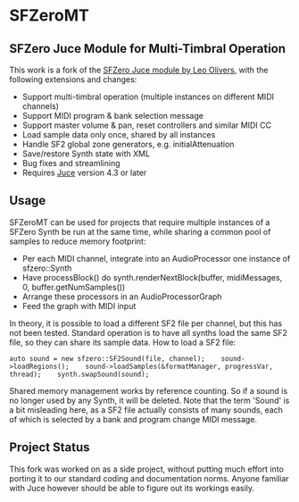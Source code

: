 # SFZeroMT

## SFZero Juce Module for Multi-Timbral Operation

This work is a fork of the [SFZero Juce module by Leo Olivers](https://github.com/altalogix/SFZeroModule), with the following extensions and changes:

* Support multi-timbral operation (multiple instances on different MIDI channels)
* Support MIDI program & bank selection message
* Support master volume & pan, reset controllers and similar MIDI CC 
* Load sample data only once, shared by all instances
* Handle SF2 global zone generators, e.g. initialAttenuation
* Save/restore Synth state with XML
* Bug fixes and streamlining
* Requires [Juce](http://www.juce.com) version 4.3 or later

## Usage

SFZeroMT can be used for projects that require multiple instances of a SFZero Synth be run at the same time, while sharing a common pool of samples to reduce memory footprint: 

* Per each MIDI channel, integrate into an AudioProcessor one instance of sfzero::Synth
* Have processBlock() do synth.renderNextBlock(buffer, midiMessages, 0, buffer.getNumSamples())
* Arrange these processors in an AudioProcessorGraph
* Feed the graph with MIDI input

In theory, it is possible to load a different SF2 file per channel, but this has not been tested. Standard operation is to have all synths load the same SF2 file, so they can share its sample data. How to load a SF2 file:

``auto sound = new sfzero::SF2Sound(file, channel);   
sound->loadRegions();   
sound->loadSamples(&formatManager, progressVar, thread);   
synth.swapSound(sound);   
``

Shared memory management works by reference counting. So if a sound is no longer used by any Synth, it will be deleted. Note that the term 'Sound' is a bit misleading here, as a SF2 file actually consists of many sounds, each of which is selected by a bank and program change MIDI message.

## Project Status

This fork was worked on as a side project, without putting much effort into porting it to our standard coding and documentation norms. Anyone familiar with Juce however should be able to figure out its workings easily.

